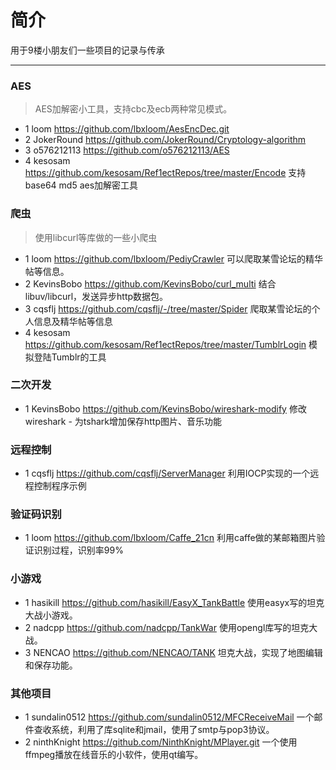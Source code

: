 # 简介
用于9楼小朋友们一些项目的记录与传承
***
### AES
> AES加解密小工具，支持cbc及ecb两种常见模式。

* 1 loom https://github.com/lbxloom/AesEncDec.git
* 2 JokerRound https://github.com/JokerRound/Cryptology-algorithm
* 3 o576212113 https://github.com/o576212113/AES
* 4 kesosam https://github.com/kesosam/Ref1ectRepos/tree/master/Encode 支持base64 md5 aes加解密工具


### 爬虫
> 使用libcurl等库做的一些小爬虫

* 1 loom https://github.com/lbxloom/PediyCrawler 可以爬取某雪论坛的精华帖等信息。
* 2 KevinsBobo https://github.com/KevinsBobo/curl_multi 结合libuv/libcurl，发送异步http数据包。
* 3 cqsflj https://github.com/cqsflj/-/tree/master/Spider 爬取某雪论坛的个人信息及精华帖等信息
* 4 kesosam https://github.com/kesosam/Ref1ectRepos/tree/master/TumblrLogin 模拟登陆Tumblr的工具

### 二次开发

* 1 KevinsBobo https://github.com/KevinsBobo/wireshark-modify 修改wireshark - 为tshark增加保存http图片、音乐功能

### 远程控制
* 1 cqsflj https://github.com/cqsflj/ServerManager 利用IOCP实现的一个远程控制程序示例

### 验证码识别
* 1 loom https://github.com/lbxloom/Caffe_21cn 利用caffe做的某邮箱图片验证识别过程，识别率99%

### 小游戏
* 1 hasikill https://github.com/hasikill/EasyX_TankBattle 使用easyx写的坦克大战小游戏。
* 2 nadcpp https://github.com/nadcpp/TankWar 使用opengl库写的坦克大战。
* 3 NENCAO https://github.com/NENCAO/TANK 坦克大战，实现了地图编辑和保存功能。

### 其他项目
* 1 sundalin0512 https://github.com/sundalin0512/MFCReceiveMail 一个邮件查收系统，利用了库sqlite和jmail，使用了smtp与pop3协议。
* 2 ninthKnight
https://github.com/NinthKnight/MPlayer.git 一个使用ffmpeg播放在线音乐的小软件，使用qt编写。
